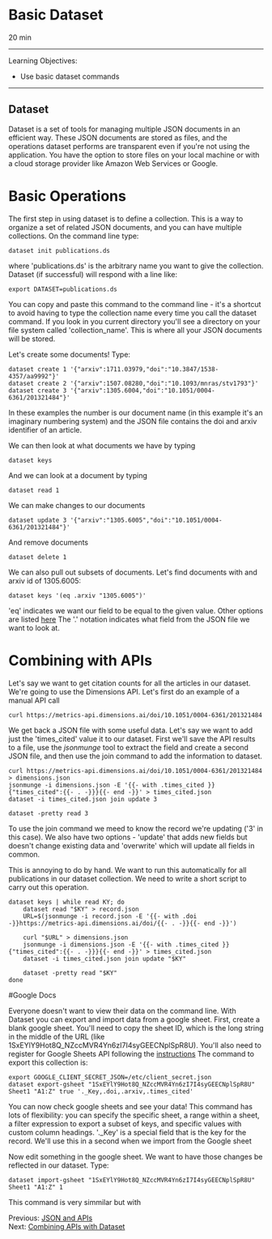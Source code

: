 # Basic Dataset

20 min

---

Learning Objectives:

* Use basic dataset commands

---

## Dataset

Dataset is a set of tools for managing multiple JSON documents in an efficient
way.  These JSON documents are stored as files, and the operations dataset
performs are transparent even if you're not using the application.  You have
the option to store files on your local machine or with a cloud storage
provider like Amazon Web Services or Google.

# Basic Operations

The first step in using dataset is to define a collection.  This is a way to
organize a set of related JSON documents, and you can have multiple
collections.  On the command line type:

```
dataset init publications.ds
```

where 'publications.ds' is the arbitrary name you want to give the collection.
Dataset (if successful) will respond with a line like:

```
export DATASET=publications.ds
```

You can copy and paste this command to the command line - it's a shortcut to
avoid having to type the collection name every time you call the dataset
command.  If you look in you current directory you'll see a directory on 
your file system called 'collection_name'.  This is where all your JSON
documents will be stored.

Let's create some documents!  Type:

```
dataset create 1 '{"arxiv":1711.03979,"doi":"10.3847/1538-4357/aa9992"}'
dataset create 2 '{"arxiv":1507.08280,"doi":"10.1093/mnras/stv1793"}'
dataset create 3 '{"arxiv":1305.6004,"doi":"10.1051/0004-6361/201321484"}'
```

In these examples the number is our document name (in this example it's an
imaginary numbering system) and the JSON file contains
the doi and arxiv identifier of an article.

We can then look at what documents we have by typing

```
dataset keys
```

And we can look at a document by typing

```
dataset read 1
```

We can make changes to our documents

```
dataset update 3 '{"arxiv":"1305.6005","doi":"10.1051/0004-6361/201321484"}'
```

And remove documents

```
dataset delete 1
```

We can also pull out subsets of documents.  Let's find documents with and arxiv
id of 1305.6005:

```
dataset keys '(eq .arxiv "1305.6005")'
```

'eq' indicates we want our field to be equal to the given value. Other options
are listed
[here](https://caltechlibrary.github.io/dataset/docs/dataset/keys.html)
The '.' notation indicates what field from the JSON file we want to look at.

# Combining with APIs

Let's say we want to get citation counts for all the articles in our dataset.
We're going to use the Dimensions API.  Let's first do an example of a manual
API call

```
curl https://metrics-api.dimensions.ai/doi/10.1051/0004-6361/201321484
```
 
We get back a JSON file with some useful data.  Let's say we want to add just
the 'times_cited' value it to our dataset.
First we'll save the API results to a file, use the _jsonmunge_ tool to extract
the field and create a second JSON file, and then use the join command to add the information to
dataset.

```
curl https://metrics-api.dimensions.ai/doi/10.1051/0004-6361/201321484 > dimensions.json
jsonmunge -i dimensions.json -E '{{- with .times_cited }}{"times_cited":{{- . -}}}{{- end -}}' > times_cited.json
dataset -i times_cited.json join update 3 

dataset -pretty read 3
```

To use the join command we meed to know the record we're updating ('3' in this
case).  We also have two options - 'update' that adds new fields but doesn't change existing
data and 'overwrite' which will update all fields in common.

This is annoying to do by hand.  We want to run this automatically for all publications
in our dataset collection.  We need to write a short script to carry out this
operation.

```
dataset keys | while read KY; do
    dataset read "$KY" > record.json
    URL=$(jsonmunge -i record.json -E '{{- with .doi -}}https://metrics-api.dimensions.ai/doi/{{- . -}}{{- end -}}')

    curl "$URL" > dimensions.json
    jsonmunge -i dimensions.json -E '{{- with .times_cited }}{"times_cited":{{- . -}}}{{- end -}}' > times_cited.json
    dataset -i times_cited.json join update "$KY"

    dataset -pretty read "$KY"
done
```

#Google Docs

Everyone doesn't want to view their data on the command line.  With Dataset you
can export and import data from a google sheet.  First, create a blank google
sheet.  You'll need to copy the sheet ID, which is the long string in the
middle of the URL (like 1SxEYlY9Hot8Q_NZccMVR4Yn6zI7I4syGEECNplSpR8U).  You'll
also need to register for Google Sheets API following the
[instructions](https://caltechlibrary.github.io/dataset/docs/dataset/import-gsheet.html)
The command to export this collection is:

```
export GOOGLE_CLIENT_SECRET_JSON=/etc/client_secret.json
dataset export-gsheet "1SxEYlY9Hot8Q_NZccMVR4Yn6zI7I4syGEECNplSpR8U" Sheet1 "A1:Z" true '._Key,.doi,.arxiv,.times_cited'
```

You can now check google sheets and see your data!  This command has lots of
flexibility: you can specify the specific sheet, a range within a sheet, a
filter expression to export a subset of keys, and specific values with custom
column headings. '.\_Key' is a special field that is the key for the record.
We'll use this in a second when we import from the Google sheet 

Now edit something in the google sheet.  We want to have those changes be
reflected in our dataset. Type:

```
dataset import-gsheet "1SxEYlY9Hot8Q_NZccMVR4Yn6zI7I4syGEECNplSpR8U" Sheet1 "A1:Z" 1
```

This command is very simmilar but with 

Previous: [JSON and APIs](00-intro-json-apis.html)  
Next: [Combining APIs with Dataset](02-combining-apis.html)  
